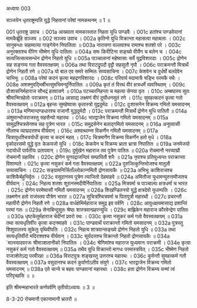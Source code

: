 
अध्यायः 003

सञ्जयेन धृतराष्ट्रम्पति युद्धे निहतानां परेषां नामकथनम् ॥ 1 ॥

001  	धृतराष्ट्र उवाच ।
001a	आख्याता मामकास्तात निहता युधि पाण्डवैः ।
001c	हतांश्च पाण्डवेयानां मामकैर्ब्रूहि सञ्जय ॥
002  	सञ्जय उवाच ।
002a	कृतिनो युधि विक्रान्ता महासत्वा महाबलाः ।
002c	सानुबन्धाः सहामात्या गाङ्गेयेन निपातिताः ॥
003a	नारायणा वल्लवाश्च रामाश्च शतशो परे ।
003c	अनुरक्ताश्च वीरेण भीष्मेण युधि पातिताः ॥
004a	समः किरीटिना सङ्ख्ये वीर्येण च बलेन च ।
004c	सत्यजित्सत्यसन्धेन द्रोणेन निहतो युधि ॥
005a	पाञ्चालानां महेष्वासाः सर्वे युद्वविशारदाः ।
005c	द्रोणेन सह सङ्गम्य गता वैवस्वतक्षयम् ॥
006a	तथा विराटद्रुपदौ वृद्वौ सहसुतौ नृपौ ।
006c	पराक्रमन्तौ मित्रार्थे द्रोणेन निहतौ रणे ॥
007a	यो बाल एव समरे सम्मितः सव्यसाचिना ।
007c	केशवेन च दुर्धर्षो बलदेवेन चाभिभूः ॥
008a	परेषां कदनं कृत्वा महद्रणविशारदः ।
008c	परिवार्य मदामात्रैः षड्भिः परमकै रथैः ।
008e 	अशक्नुवद्भिर्बीभत्सुमभिमन्युर्निपातितः ॥
009a	कृतं तं विरथं वीरं क्षत्रधर्मे व्यवस्थितम् ।
009c	दौःशासनिर्महाराज सौभद्रं हतवान्रणे ॥
010a	पटच्चरनिहन्ता च महत्या सेनया वृतः ।
010c	अम्बष्ठस्य सुतः श्रीमान्मित्रहेतोः पराक्रमन् ॥
011a	आसाद्य लक्ष्मणं वीरं दुर्योधनसुतं रणे ।
011c	सुमहत्कदनं कृत्वा गतो वैवस्वतक्षयम् ॥
012a	बृहन्तः सुमहेष्वासः कृतास्त्रो युद्वदुर्मदः ।
012c	दुःशासनेन विक्रम्य गमितो यमसादनम् ॥
013a	मणिमान्दण्डधारश्च राजानौ युद्धदुर्मदौ ।
013c	पराक्रमन्तौ मित्रार्थे द्रोणेन युधि पातितौ ॥
014a	अंशुमान्भोजराजस्तु सहसैन्यो महारथः ।
014c	भारद्वाजेन विक्रम्य गमितो यमसादनम् ॥
015a	सामुद्रश्चित्रसेनश्च सह पुत्रेण भारत ।
015c	समुद्रसेनेन बलाद्गमितो यमसादनम् ॥
016a	अनूपवासी नीलश्च व्याघ्रदत्तश्च वीर्यवान् ।
016c	अश्वत्थाम्ना विकर्णेन गमितौ यमसादनम् ॥
017a	चित्रायुधश्चित्रयोधी कृत्वा च कदनं महत् ।
017c	चित्रमार्गेण विक्रम्य विकर्णेन हतो मृधे ।
018a	वृकोदरसमो युद्धे वृतः केकयजो युधि ।
018c	केकयेन च विक्रम्य भ्राता भ्रात्रा निपातितः ॥
019a	जनमेजयो गदायोधी पार्वतीयः प्रतापवान् ।
019c	दुर्मुखेन महाराज तव पुत्रेण पातितः ॥
020a	रोचमानौ नरव्याघ्रौ रोचमानौ ग्रहाविव ।
020c	द्रोणेन युगपद्राजन्दिवं सम्प्रापितौ शरैः ॥
021a	नृपाश्च प्रतियुध्यन्तः पराक्रान्ता विशाम्पते ।
021c	कृत्वा नसुकरं कर्म गता वैवस्वतक्षयम् ॥
022a	पुरुजित्कुन्तिभोजश्च मातुलौ सव्यसाचिनः ।
022c	सङ्ग्रामनिर्जिताँल्लोकान्गमितौ द्रोणसायकैः ॥
023a	अभिभूः काशिराजश्च काशिकैर्बहुभिर्वृतः ।
023c	वसुदानस्य पुत्रेण त्याजितो देहमाहवे ॥
024a	अमितौजा युधामन्युरुत्तमौजाश्च वीर्यवान् ।
024c	निहत्य शतशः शूरानस्मदीयैर्निपातिताः ॥
025a	मित्रवर्मा च पाञ्चाल्यः क्षत्रधर्मा च भारत ।
025c	द्रोणेन परमेष्वासौ गमितौ यमसादनम् ॥
026a	शिखण्डितनयो युद्धे क्षत्रदेवो युधाम्पतिः ।
026c	लक्ष्मणेन हतो राजंस्तव पौत्रेण भारत ॥
027a	सुचित्रश्चित्रवर्मा च पितापुत्रौ महारथौ ।
027c	प्रचरन्तौ महावीरौ द्रोणेन निहतौ रणे ॥
028a	वार्धक्षेमिर्महाराज समुद्र इव पर्वणि ।
028c	आयुधक्षयमासाद्य प्रशान्तिं परमां गतः ॥
029a	सेनाबिन्दुसुतः श्रेष्ठः शास्त्रवान्प्रहरन्युधि ।
029c	बाह्लिकेन महाराज कौरवेन्द्रेण पातितः ॥
030a	धृष्टकेतुर्महाराज चेदीनां प्रवरो रथः ।
030c	कृत्वा नसुकरं कर्म गतो वैवस्वतक्षयम् ॥
031a	तथा सत्यधृतिर्वीरः कृत्वा कदनमाहवे ।
031c	पाण्डवार्थे पराक्रान्तो गमितो यमसादनम् ॥
032a	पुत्रस्तु शिशुपालस्य सुकेतुः पृथिवीपतिः ।
032c	निहत्य शात्रवान्सङ्ख्ये द्रोणेन निहतो युधि ॥
033a	तथा सत्यधृतिर्वीरो मदिराश्वश्च वीर्यवान् ।
033c	सूर्यदत्तश्च विक्रान्तो निहतो द्रोणसायकैः ॥
034a	`मात्स्यादवरजः श्रीमाञ्शतानीको निपातितः ।
034c	श्रेणिमांश्च महाराज युध्यमानः पराक्रमी ।
034e 	कृत्वा नसुकरं कर्म गतो वैवस्वतक्षयम् ॥
035a	तथैव युधि विक्रान्तो मागधः परमास्त्रवित् ।
035c	भीष्मेण निहतो राजञ्शेतेऽद्य परवीरहा ॥
036a	विराटपुत्रः शङ्खस्तु उत्तरश्च महारथः ।
036c	कुर्वन्तौ सुमहत्कर्म गतौ वैवस्वतक्षयम् ॥
037a	वसुदानश्च कदनं कुर्वाणोऽतीव संयुगे ।
037c	भारद्वाजेन विक्रम्य गमितो यमसादनम् ॥
038a	एते चान्ये च बहवः पाण्डवानां महारथाः ।
038c	हता द्रोणेन विक्रम्य यन्मां त्वं परिपृच्छसि ॥ ॥

इति श्रीमन्महाभारते कर्णपर्वणि तृतीयोऽध्यायः ॥ 3 ॥

8-3-20 रोचमानौ एकानामानौ भ्रातरौ ॥ 

